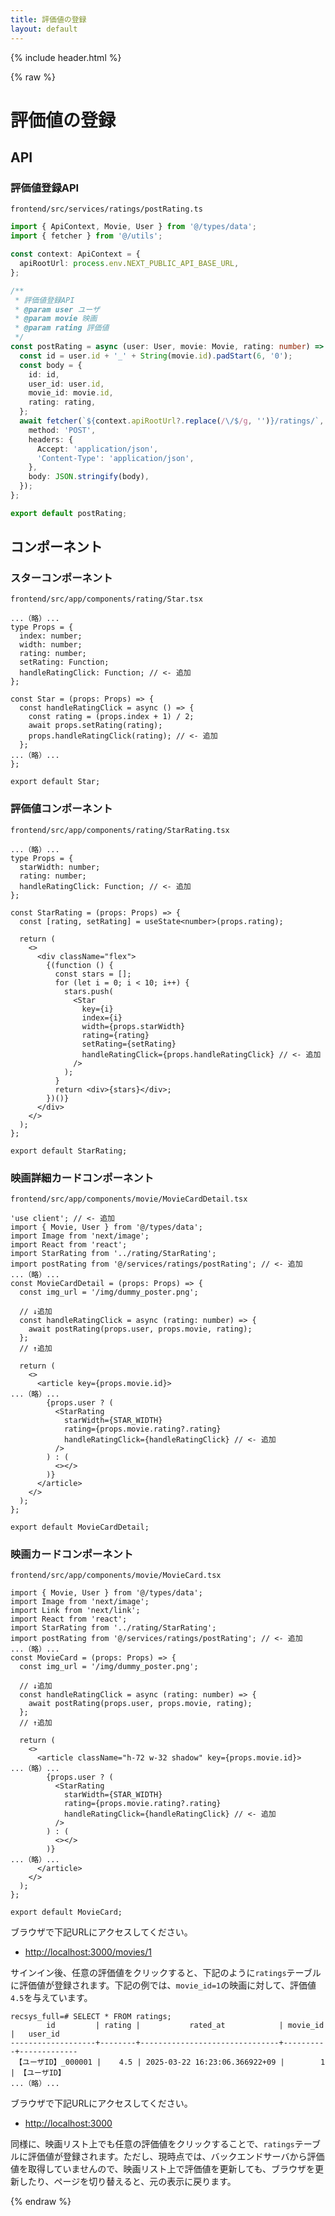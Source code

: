 ```yaml
---
title: 評価値の登録
layout: default
---
```


{% include header.html %}

{% raw %}

# 評価値の登録

## API

### 評価値登録API
`frontend/src/services/ratings/postRating.ts`
```ts
import { ApiContext, Movie, User } from '@/types/data';
import { fetcher } from '@/utils';

const context: ApiContext = {
  apiRootUrl: process.env.NEXT_PUBLIC_API_BASE_URL,
};

/**
 * 評価値登録API
 * @param user ユーザ
 * @param movie 映画
 * @param rating 評価値
 */
const postRating = async (user: User, movie: Movie, rating: number) => {
  const id = user.id + '_' + String(movie.id).padStart(6, '0');
  const body = {
    id: id,
    user_id: user.id,
    movie_id: movie.id,
    rating: rating,
  };
  await fetcher(`${context.apiRootUrl?.replace(/\/$/g, '')}/ratings/`, {
    method: 'POST',
    headers: {
      Accept: 'application/json',
      'Content-Type': 'application/json',
    },
    body: JSON.stringify(body),
  });
};

export default postRating;
```

## コンポーネント

### スターコンポーネント
`frontend/src/app/components/rating/Star.tsx`
```tsx
...（略）...
type Props = {
  index: number;
  width: number;
  rating: number;
  setRating: Function;
  handleRatingClick: Function; // <- 追加
};

const Star = (props: Props) => {
  const handleRatingClick = async () => {
    const rating = (props.index + 1) / 2;
    await props.setRating(rating);
    props.handleRatingClick(rating); // <- 追加
  };
...（略）...
};

export default Star;

```

### 評価値コンポーネント
`frontend/src/app/components/rating/StarRating.tsx`
```tsx
...（略）...
type Props = {
  starWidth: number;
  rating: number;
  handleRatingClick: Function; // <- 追加
};

const StarRating = (props: Props) => {
  const [rating, setRating] = useState<number>(props.rating);

  return (
    <>
      <div className="flex">
        {(function () {
          const stars = [];
          for (let i = 0; i < 10; i++) {
            stars.push(
              <Star
                key={i}
                index={i}
                width={props.starWidth}
                rating={rating}
                setRating={setRating}
                handleRatingClick={props.handleRatingClick} // <- 追加
              />
            );
          }
          return <div>{stars}</div>;
        })()}
      </div>
    </>
  );
};

export default StarRating;
```

### 映画詳細カードコンポーネント
`frontend/src/app/components/movie/MovieCardDetail.tsx`
```tsx
'use client'; // <- 追加
import { Movie, User } from '@/types/data';
import Image from 'next/image';
import React from 'react';
import StarRating from '../rating/StarRating';
import postRating from '@/services/ratings/postRating'; // <- 追加
...（略）...
const MovieCardDetail = (props: Props) => {
  const img_url = '/img/dummy_poster.png';

  // ↓追加
  const handleRatingClick = async (rating: number) => {
    await postRating(props.user, props.movie, rating);
  };
  // ↑追加

  return (
    <>
      <article key={props.movie.id}>
...（略）...
        {props.user ? (
          <StarRating
            starWidth={STAR_WIDTH}
            rating={props.movie.rating?.rating}
            handleRatingClick={handleRatingClick} // <- 追加
          />
        ) : (
          <></>
        )}
      </article>
    </>
  );
};

export default MovieCardDetail;
```

### 映画カードコンポーネント
`frontend/src/app/components/movie/MovieCard.tsx`
```tsx
import { Movie, User } from '@/types/data';
import Image from 'next/image';
import Link from 'next/link';
import React from 'react';
import StarRating from '../rating/StarRating';
import postRating from '@/services/ratings/postRating'; // <- 追加
...（略）...
const MovieCard = (props: Props) => {
  const img_url = '/img/dummy_poster.png';

  // ↓追加
  const handleRatingClick = async (rating: number) => {
    await postRating(props.user, props.movie, rating);
  };
  // ↑追加

  return (
    <>
      <article className="h-72 w-32 shadow" key={props.movie.id}>
...（略）...
        {props.user ? (
          <StarRating
            starWidth={STAR_WIDTH}
            rating={props.movie.rating?.rating}
            handleRatingClick={handleRatingClick} // <- 追加
          />
        ) : (
          <></>
        )}
...（略）...
      </article>
    </>
  );
};

export default MovieCard;
```

ブラウザで下記URLにアクセスしてください。
- [http://localhost:3000/movies/1](http://localhost:3000/movies/1)

サインイン後、任意の評価値をクリックすると、下記のように`ratings`テーブルに評価値が登録されます。下記の例では、`movie_id=1`の映画に対して、評価値`4.5`を与えています。

```pgsql
recsys_full=# SELECT * FROM ratings;
        id         | rating |           rated_at            | movie_id |   user_id   
-------------------+--------+-------------------------------+----------+-------------
 【ユーザID】_000001 |    4.5 | 2025-03-22 16:23:06.366922+09 |        1 | 【ユーザID】
...（略）...
```

ブラウザで下記URLにアクセスしてください。
- [http://localhost:3000](http://localhost:3000)

同様に、映画リスト上でも任意の評価値をクリックすることで、`ratings`テーブルに評価値が登録されます。ただし、現時点では、バックエンドサーバから評価値を取得していませんので、映画リスト上で評価値を更新しても、ブラウザを更新したり、ページを切り替えると、元の表示に戻ります。

{% endraw %}

